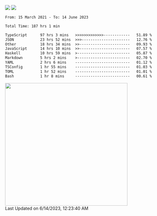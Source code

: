 <div>
  <img src="https://github-readme-stats.vercel.app/api?username=naporin0624&count_private=true&show_icons=true" />
  <img src="https://github-readme-stats.vercel.app/api/top-langs/?username=naporin0624&layout=compact&hide=css" />
  <!--START_SECTION:waka-->

```txt
From: 15 March 2021 - To: 14 June 2023

Total Time: 187 hrs 1 min

TypeScript      97 hrs 3 mins   >>>>>>>>>>>>>------------   51.89 %
JSON            23 hrs 52 mins  >>>----------------------   12.76 %
Other           18 hrs 34 mins  >>-----------------------   09.93 %
JavaScript      14 hrs 10 mins  >>-----------------------   07.57 %
Haskell         10 hrs 59 mins  >------------------------   05.87 %
Markdown        5 hrs 2 mins    >------------------------   02.70 %
YAML            2 hrs 6 mins    -------------------------   01.12 %
TSConfig        1 hr 55 mins    -------------------------   01.03 %
TOML            1 hr 52 mins    -------------------------   01.01 %
Bash            1 hr 8 mins     -------------------------   00.61 %
```

<!--END_SECTION:waka-->
  
  <!--START_SECTION:lapras-card-->
<a href="https://lapras.com/public/CDQE7TF" target="_blank" rel="noopener noreferrer"><img src="https://lapras-card-generator.vercel.app/api/svg?e=3.68&b=3.48&i=3.5&b1=%23232323&b2=%236d6d6d&i1=%23212121&i2=%23818181&l=ja" width="400" ></a>  
Last Updated on 6/14/2023, 12:23:40 AM
<!--END_SECTION:lapras-card-->
</div>
